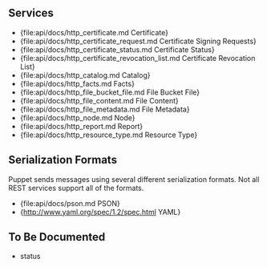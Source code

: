 Services
--------

* {file:api/docs/http_certificate.md Certificate}
* {file:api/docs/http_certificate_request.md Certificate Signing Requests}
* {file:api/docs/http_certificate_status.md Certificate Status}
* {file:api/docs/http_certificate_revocation_list.md Certificate Revocation List}
* {file:api/docs/http_catalog.md Catalog}
* {file:api/docs/http_facts.md Facts}
* {file:api/docs/http_file_bucket_file.md File Bucket File}
* {file:api/docs/http_file_content.md File Content}
* {file:api/docs/http_file_metadata.md File Metadata}
* {file:api/docs/http_node.md Node}
* {file:api/docs/http_report.md Report}
* {file:api/docs/http_resource_type.md Resource Type}

Serialization Formats
---------------------

Puppet sends messages using several different serialization formats. Not all
REST services support all of the formats.

* {file:api/docs/pson.md PSON}
* {http://www.yaml.org/spec/1.2/spec.html YAML}

To Be Documented
----------------

* status
